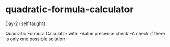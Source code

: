# quadratic-formula-calculator

Day-2 (self taught)

Quadratic Formula Calculator with:
-Value presence check
-A check if there is only one possible solution
